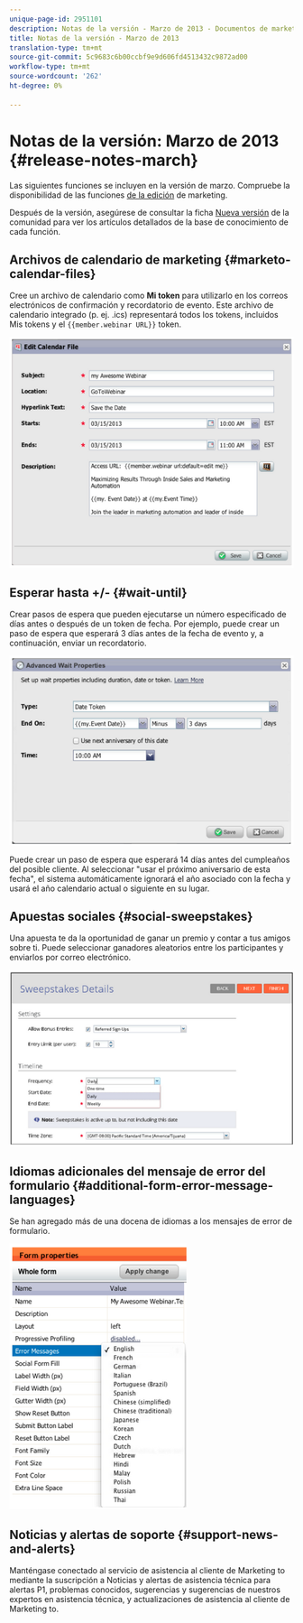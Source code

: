```yaml
---
unique-page-id: 2951101
description: Notas de la versión - Marzo de 2013 - Documentos de marketing - Documentación del producto
title: Notas de la versión - Marzo de 2013
translation-type: tm+mt
source-git-commit: 5c9683c6b00ccbf9e9d606fd4513432c9872ad00
workflow-type: tm+mt
source-wordcount: '262'
ht-degree: 0%

---
```



# Notas de la versión: Marzo de 2013 {#release-notes-march}

Las siguientes funciones se incluyen en la versión de marzo. Compruebe la disponibilidad de las funciones [de la edición](http://docs.marketo.com/display/docs/assets/pricing.php) de marketing.

Después de la versión, asegúrese de consultar la ficha [Nueva versión](release-notes-december-2013.md) de la comunidad para ver los artículos detallados de la base de conocimiento de cada función.

## Archivos de calendario de marketing {#marketo-calendar-files}

Cree un archivo de calendario como **Mi token** para utilizarlo en los correos electrónicos de confirmación y recordatorio de evento. Este archivo de calendario integrado (p. ej. .ics) representará todos los tokens, incluidos Mis tokens y el `{{member.webinar URL}}` token.

![](assets/image2014-9-22-15-3a35-3a24.png)

## Esperar hasta +/- {#wait-until}

Crear pasos de espera que pueden ejecutarse un número especificado de días antes o después de un token de fecha. Por ejemplo, puede crear un paso de espera que esperará 3 días antes de la fecha de evento y, a continuación, enviar un recordatorio.

![](assets/image2014-9-22-15-3a35-3a44.png)

Puede crear un paso de espera que esperará 14 días antes del cumpleaños del posible cliente. Al seleccionar &quot;usar el próximo aniversario de esta fecha&quot;, el sistema automáticamente ignorará el año asociado con la fecha y usará el año calendario actual o siguiente en su lugar.

## Apuestas sociales {#social-sweepstakes}

Una apuesta te da la oportunidad de ganar un premio y contar a tus amigos sobre ti. Puede seleccionar ganadores aleatorios entre los participantes y enviarlos por correo electrónico.

![](assets/image2014-9-22-15-3a36-3a55.png)

## Idiomas adicionales del mensaje de error del formulario {#additional-form-error-message-languages}

Se han agregado más de una docena de idiomas a los mensajes de error de formulario.

![](assets/image2014-9-22-15-3a37-3a25.png)

## Noticias y alertas de soporte {#support-news-and-alerts}

Manténgase conectado al servicio de asistencia al cliente de Marketing to mediante la suscripción a Noticias y alertas de asistencia técnica para alertas P1, problemas conocidos, sugerencias y sugerencias de nuestros expertos en asistencia técnica, y actualizaciones de asistencia al cliente de Marketing to.

